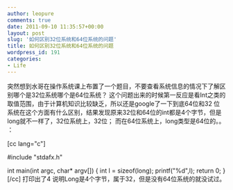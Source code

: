 ```yaml
---
author: leopure
comments: true
date: 2011-09-10 11:35:57+00:00
layout: post
slug: '如何区别32位系统和64位系统的问题'
title: 如何区别32位系统和64位系统的问题
wordpress_id: 191
categories:
- Life
---
```


突然想到水哥在操作系统课上布置了一个题目，不要查看系统信息的情况下了解区别哪个是32位系统哪个是64位系统？
这个问题出来的时候第一反应是看Int之类的取值范围，由于计算机知识比较缺乏，所以还是google了一下到底64位和32
位系统在这个方面有什么区别，结果发现原来32位和64位的int都是4个字节，但是long就不一样了，32位系统上，32位；
而在64位系统上，long类型是64位的。。
：

[cc lang="c"]

#include "stdafx.h"

int main(int argc, char* argv[])
{
int l = sizeof(long);
printf("%d",l);
return 0;
}
[/cc]
打印出了4 说明Long是4个字节，属于32，但是没有64位系统的就没试过。
